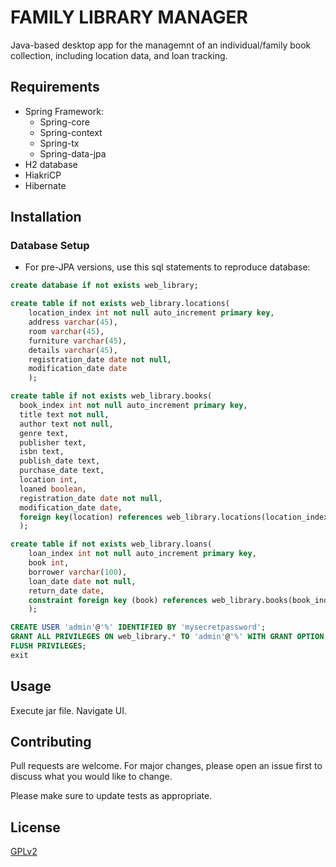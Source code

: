 # FAMILY LIBRARY MANAGER

Java-based desktop app for the managemnt of an individual/family book collection, including location data, and loan tracking.

## Requirements
- Spring Framework:
	- Spring-core
	- Spring-context
	- Spring-tx
	- Spring-data-jpa
- H2 database
- HiakriCP
- Hibernate

## Installation


### Database Setup

- For pre-JPA versions, use this sql statements to reproduce database:
```sql
create database if not exists web_library;

create table if not exists web_library.locations(
	location_index int not null auto_increment primary key,
	address varchar(45),
	room varchar(45),
	furniture varchar(45),
	details varchar(45),
	registration_date date not null,
	modification_date date
	);

create table if not exists web_library.books(
  book_index int not null auto_increment primary key,  
  title text not null, 
  author text not null,
  genre text, 
  publisher text, 
  isbn text,
  publish_date text, 
  purchase_date text,
  location int, 
  loaned boolean, 
  registration_date date not null,
  modification_date date,
  foreign key(location) references web_library.locations(location_index)
  );

create table if not exists web_library.loans(
	loan_index int not null auto_increment primary key,
	book int,
	borrower varchar(100),
	loan_date date not null,
	return_date date,
	constraint foreign key (book) references web_library.books(book_index)
	);

CREATE USER 'admin'@'%' IDENTIFIED BY 'mysecretpassword';
GRANT ALL PRIVILEGES ON web_library.* TO 'admin'@'%' WITH GRANT OPTION;
FLUSH PRIVILEGES;
exit

```


## Usage
Execute jar file. Navigate UI.


## Contributing
Pull requests are welcome. For major changes, please open an issue first to discuss what you would like to change.

Please make sure to update tests as appropriate.

## License
[GPLv2](https://choosealicense.com/licenses/gpl-2.0/)
